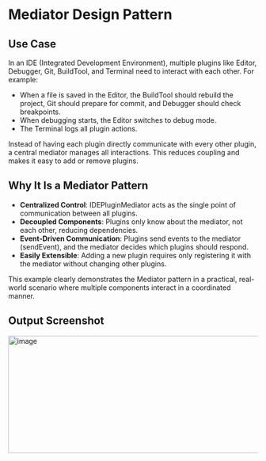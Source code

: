 # Mediator Design Pattern

## Use Case
In an IDE (Integrated Development Environment), multiple plugins like Editor, Debugger, Git, BuildTool, and Terminal need to interact with each other. For example:

- When a file is saved in the Editor, the BuildTool should rebuild the project, Git should prepare for commit, and Debugger should check breakpoints.  
- When debugging starts, the Editor switches to debug mode.  
- The Terminal logs all plugin actions.

Instead of having each plugin directly communicate with every other plugin, a central mediator manages all interactions. This reduces coupling and makes it easy to add or remove plugins.

## Why It Is a Mediator Pattern
- **Centralized Control**: IDEPluginMediator acts as the single point of communication between all plugins.  
- **Decoupled Components**: Plugins only know about the mediator, not each other, reducing dependencies.  
- **Event-Driven Communication**: Plugins send events to the mediator (sendEvent), and the mediator decides which plugins should respond.  
- **Easily Extensible**: Adding a new plugin requires only registering it with the mediator without changing other plugins.

This example clearly demonstrates the Mediator pattern in a practical, real-world scenario where multiple components interact in a coordinated manner.

## Output Screenshot
<img width="547" height="237" alt="image" src="https://github.com/user-attachments/assets/bba896d5-d50f-4634-94a3-709693def6c4" />

